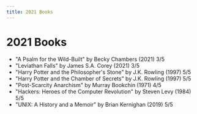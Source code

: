 ```yaml
---
title: 2021 Books
---
```


# 2021 Books

- "A Psalm for the Wild-Built" by Becky Chambers (2021) 3/5
- "Leviathan Falls" by James S.A. Corey (2021) 3/5
- "Harry Potter and the Philosopher's Stone" by J.K. Rowling (1997) 5/5
- "Harry Potter and the Chamber of Secrets" by J.K. Rowling (1997) 5/5
- "Post-Scarcity Anarchism" by Murray Bookchin (1971) 4/5
- "Hackers: Heroes of the Computer Revolution" by Steven Levy (1984) 5/5
- "UNIX: A History and a Memoir" by Brian Kernighan (2019) 5/5
